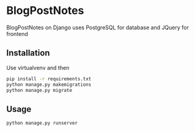 # BlogPostNotes
BlogPostNotes on Django uses PostgreSQL for database and JQuery for frontend

## Installation
Use virtualvenv and then 
```bash
pip install -r requirements.txt
python manage.py makemigrations
python manage.py migrate
```

## Usage

```python manage.py runserver```
